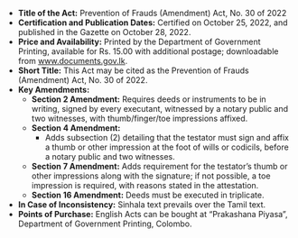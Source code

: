 - **Title of the Act:** Prevention of Frauds (Amendment) Act, No. 30 of 2022
- **Certification and Publication Dates:** Certified on October 25, 2022, and published in the Gazette on October 28, 2022.
- **Price and Availability:** Printed by the Department of Government Printing, available for Rs. 15.00 with additional postage; downloadable from www.documents.gov.lk.
- **Short Title:** This Act may be cited as the Prevention of Frauds (Amendment) Act, No. 30 of 2022.
- **Key Amendments:**
  - **Section 2 Amendment:** Requires deeds or instruments to be in writing, signed by every executant, witnessed by a notary public and two witnesses, with thumb/finger/toe impressions affixed.
  - **Section 4 Amendment:** 
    - Adds subsection (2) detailing that the testator must sign and affix a thumb or other impression at the foot of wills or codicils, before a notary public and two witnesses.
  - **Section 7 Amendment:** Adds requirement for the testator’s thumb or other impressions along with the signature; if not possible, a toe impression is required, with reasons stated in the attestation.
  - **Section 16 Amendment:** Deeds must be executed in triplicate.
- **In Case of Inconsistency:** Sinhala text prevails over the Tamil text.
- **Points of Purchase:** English Acts can be bought at “Prakashana Piyasa”, Department of Government Printing, Colombo.